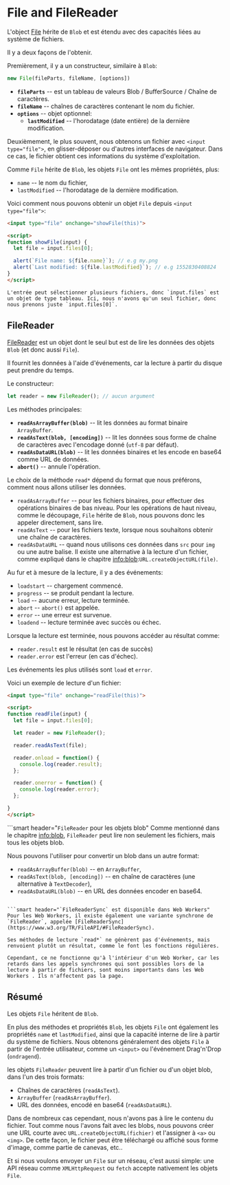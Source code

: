 # File and FileReader

L'object [File](https://www.w3.org/TR/FileAPI/#dfn-file) hérite de `Blob` et est étendu avec des capacités liées au système de fichiers.

Il y a deux façons de l'obtenir.

Premièrement, il y a un constructeur, similaire à `Blob`:

```js
new File(fileParts, fileName, [options])
```

- **`fileParts`** -- est un tableau de valeurs Blob / BufferSource / Chaîne de caractères.
- **`fileName`** -- chaînes de caractères contenant le nom du fichier.
- **`options`** -- objet optionnel:
    - **`lastModified`** -- l'horodatage (date entière) de la dernière modification.

Deuxièmement, le plus souvent, nous obtenons un fichier avec `<input type="file">`, en glisser-déposer ou d'autres interfaces de navigateur. Dans ce cas, le fichier obtient ces informations du système d'exploitation.

Comme `File` hérite de `Blob`, les objets `File` ont les mêmes propriétés, plus:
- `name` -- le nom du fichier,
- `lastModified` -- l'horodatage de la dernière modification.

Voici comment nous pouvons obtenir un objet `File` depuis `<input type="file">`:

```html run
<input type="file" onchange="showFile(this)">

<script>
function showFile(input) {
  let file = input.files[0];

  alert(`File name: ${file.name}`); // e.g my.png
  alert(`Last modified: ${file.lastModified}`); // e.g 1552830408824
}
</script>
```

```smart
L'entrée peut sélectionner plusieurs fichiers, donc `input.files` est un objet de type tableau. Ici, nous n'avons qu'un seul fichier, donc nous prenons juste `input.files[0]`.
```

## FileReader

[FileReader](https://www.w3.org/TR/FileAPI/#dfn-filereader) est un objet dont le seul but est de lire les données des objets `Blob` (et donc aussi `File`).

Il fournit les données à l'aide d'événements, car la lecture à partir du disque peut prendre du temps.

Le constructeur:

```js
let reader = new FileReader(); // aucun argument
```

Les méthodes principales:

- **`readAsArrayBuffer(blob)`** -- lit les données au format binaire `ArrayBuffer`.
- **`readAsText(blob, [encoding])`** -- lit les données sous forme de chaîne de caractères avec l'encodage donné (`utf-8` par défaut).
- **`readAsDataURL(blob)`** -- lit les données binaires et les encode en base64 comme URL de données.
- **`abort()`** -- annule l'opération.

Le choix de la méthode `read*` dépend du format que nous préférons, comment nous allons utiliser les données.

- `readAsArrayBuffer` -- pour les fichiers binaires, pour effectuer des opérations binaires de bas niveau. Pour les opérations de haut niveau, comme le découpage, `File` hérite de `Blob`, nous pouvons donc les appeler directement, sans lire.
- `readAsText` -- pour les fichiers texte, lorsque nous souhaitons obtenir une chaîne de caractères.
- `readAsDataURL` -- quand nous utilisons ces données dans `src` pour `img` ou une autre balise. Il existe une alternative à la lecture d'un fichier, comme expliqué dans le chapitre <info:blob>:`URL.createObjectURL(file)`.

Au fur et à mesure de la lecture, il y a des événements:
- `loadstart` -- chargement commencé.
- `progress` -- se produit pendant la lecture.
- `load` -- aucune erreur, lecture terminée.
- `abort` -- `abort()` est appelée.
- `error` -- une erreur est survenue.
- `loadend` -- lecture terminée avec succès ou échec.

Lorsque la lecture est terminée, nous pouvons accéder au résultat comme:
- `reader.result` est le résultat (en cas de succès)
- `reader.error` est l'erreur (en cas d'échec).

Les événements les plus utilisés sont `load` et `error`.

Voici un exemple de lecture d'un fichier:

```html run
<input type="file" onchange="readFile(this)">

<script>
function readFile(input) {
  let file = input.files[0];

  let reader = new FileReader();

  reader.readAsText(file);

  reader.onload = function() {
    console.log(reader.result);
  };

  reader.onerror = function() {
    console.log(reader.error);
  };

}
</script>
```

```smart header="`FileReader` pour les objets blob"
Comme mentionné dans le chapitre <info:blob>, `FileReader` peut lire non seulement les fichiers, mais tous les objets blob.

Nous pouvons l'utiliser pour convertir un blob dans un autre format:
- `readAsArrayBuffer(blob)` -- en `ArrayBuffer`,
- `readAsText(blob, [encoding])` -- en chaîne de caractères (une alternative à `TextDecoder`),
- `readAsDataURL(blob)` -- en URL des données encoder en base64.
```

```smart header="`FileReaderSync` est disponible dans Web Workers"
Pour les Web Workers, il existe également une variante synchrone de `FileReader`, appelée [FileReaderSync](https://www.w3.org/TR/FileAPI/#FileReaderSync).

Ses méthodes de lecture `read*` ne génèrent pas d'événements, mais renvoient plutôt un résultat, comme le font les fonctions régulières.

Cependant, ce ne fonctionne qu'à l'intérieur d'un Web Worker, car les retards dans les appels synchrones qui sont possibles lors de la lecture à partir de fichiers, sont moins importants dans les Web Workers . Ils n'affectent pas la page.
```

## Résumé

Les objets `File` héritent de `Blob`.

En plus des méthodes et propriétés `Blob`, les objets `File` ont également les propriétés `name` et `lastModified`, ainsi que la capacité interne de lire à partir du système de fichiers. Nous obtenons généralement des objets `File` à partir de l'entrée utilisateur, comme un `<input>` ou l'événement Drag'n'Drop (`ondragend`).

 les objets `FileReader` peuvent lire à partir d'un fichier ou d'un objet blob, dans l'un des trois formats:
- Chaînes de caractères (`readAsText`).
- `ArrayBuffer` (`readAsArrayBuffer`).
- URL des données, encodé en base64 (`readAsDataURL`).

Dans de nombreux cas cependant, nous n'avons pas à lire le contenu du fichier. Tout comme nous l'avons fait avec les blobs, nous pouvons créer une URL courte avec `URL.createObjectURL(fichier)` et l'assigner à `<a>` ou `<img>`. De cette façon, le fichier peut être téléchargé ou affiché sous forme d'image, comme partie de canevas, etc..

Et si nous voulons envoyer un `File` sur un réseau, c'est aussi simple: une API réseau comme `XMLHttpRequest` ou `fetch` accepte nativement les objets `File`.
